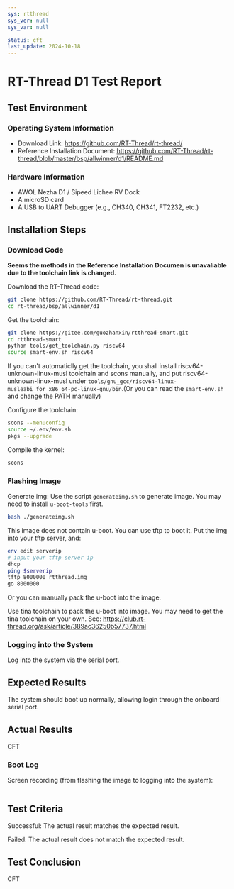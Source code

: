 ```yaml
---
sys: rtthread
sys_ver: null
sys_var: null

status: cft
last_update: 2024-10-18
---
```


# RT-Thread D1 Test Report

## Test Environment

### Operating System Information

- Download Link: https://github.com/RT-Thread/rt-thread/
- Reference Installation Document: https://github.com/RT-Thread/rt-thread/blob/master/bsp/allwinner/d1/README.md

### Hardware Information

- AWOL Nezha D1 / Sipeed Lichee RV Dock
- A microSD card
- A USB to UART Debugger (e.g., CH340, CH341, FT2232, etc.)

## Installation Steps

### Download Code

**Seems the methods in the Reference Installation Documen is unavaliable due to the toolchain link is changed.**

Download the RT-Thread code:
```bash
git clone https://github.com/RT-Thread/rt-thread.git
cd rt-thread/bsp/allwinner/d1
```

Get the toolchain:
```bash
git clone https://gitee.com/guozhanxin/rtthread-smart.git
cd rtthread-smart
python tools/get_toolchain.py riscv64
source smart-env.sh riscv64
```
If you can't automaticlly get the toolchain, you shall install riscv64-unknown-linux-musl toolchain and scons manually, and put riscv64-unknown-linux-musl under `tools/gnu_gcc/riscv64-linux-musleabi_for_x86_64-pc-linux-gnu/bin`.(Or you can read the `smart-env.sh` and change the PATH manually)

Configure the toolchain:
```bash
scons --menuconfig
source ~/.env/env.sh
pkgs --upgrade
```

Compile the kernel:
```bash
scons
```

### Flashing Image

Generate img:
Use the script `generateimg.sh` to generate image. You may need to install `u-boot-tools` first.
```bash
bash ./generateimg.sh
```

This image does not contain u-boot. You can use tftp to boot it. Put the img into your tftp server, and:
```bash
env edit serverip
# input your tftp server ip
dhcp
ping $serverip
tftp 8000000 rtthread.img
go 8000000
```

Or you can manually pack the u-boot into the image.

Use tina toolchain to pack the u-boot into image. You may need to get the tina toolchain on your own. See: https://club.rt-thread.org/ask/article/389ac36250b57737.html

### Logging into the System

Log into the system via the serial port.

## Expected Results

The system should boot up normally, allowing login through the onboard serial port.

## Actual Results

CFT

### Boot Log

Screen recording (from flashing the image to logging into the system):

```log
```

## Test Criteria

Successful: The actual result matches the expected result.

Failed: The actual result does not match the expected result.

## Test Conclusion

CFT
